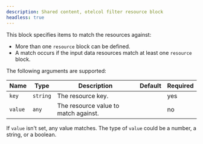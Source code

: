 ```yaml
---
description: Shared content, otelcol filter resource block
headless: true
---
```


This block specifies items to match the resources against:

- More than one `resource` block can be defined.
- A match occurs if the input data resources match at least one `resource` block.

The following arguments are supported:

| Name    | Type     | Description                          | Default | Required |
| ------- | -------- | ------------------------------------ | ------- | -------- |
| `key`   | `string` | The resource key.                    |         | yes      |
| `value` | `any`    | The resource value to match against. |         | no       |

If `value` isn't set, any value matches.
The type of `value` could be a number, a string, or a boolean.
